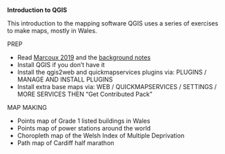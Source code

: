 **Introduction to QGIS**

This introduction to the mapping software QGIS uses a series of exercises to make maps, mostly in Wales. 

PREP
- Read [Marcoux 2019](https://datajournalism.com/read/longreads/geographic-information-systems-a-use-case-for-journalists) and the [background notes](https://github.com/aodhanlutetiae/QGIS/blob/main/background.md)
- Install QGIS if you don’t have it 
- Install the qgis2web and quickmapservices plugins via: PLUGINS / MANAGE AND INSTALL PLUGINS
- Install extra base maps via: WEB / QUICKMAPSERVICES / SETTINGS / MORE SERVICES THEN “Get Contributed Pack”

MAP MAKING
- Points map of Grade 1 listed buildings in Wales
- Points map of power stations around the world
- Choropleth map of the Welsh Index of Multiple Deprivation
- Path map of Cardiff half marathon
